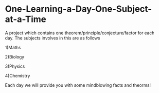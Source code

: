 # One-Learning-a-Day-One-Subject-at-a-Time
A project which contains one theorem/principle/conjecture/factor for each day.
The subjects involves in this are as follows

1)Maths

2)Biology

3)Physics

4)Chemistry

Each day we will provide you with some mindblowing facts and theorms!
